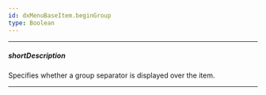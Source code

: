 ```yaml
---
id: dxMenuBaseItem.beginGroup
type: Boolean
---
```

---
##### shortDescription
Specifies whether a group separator is displayed over the item.

---
